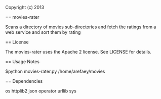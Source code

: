 Copyright (c) 2013

== movies-rater

Scans a directory of movies sub-directories and fetch the ratings from a web service and sort them by rating  

== License
 
The movies-rater uses the Apache 2 license.  See LICENSE for details.

== Usage Notes

$python movies-rater.py /home/arefaey/movies

== Dependencies

os
httplib2
json
operator
urllib
sys

